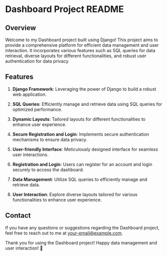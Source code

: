 # Dashboard Project README

## Overview

Welcome to my Dashboard project built using Django! This project aims to provide a comprehensive platform for efficient data management and user interaction. It incorporates various features such as SQL queries for data retrieval, diverse layouts for different functionalities, and robust user authentication for data privacy.

## Features

1. **Django Framework**: Leveraging the power of Django to build a robust web application.
2. **SQL Queries**: Efficiently manage and retrieve data using SQL queries for optimized performance.
3. **Dynamic Layouts**: Tailored layouts for different functionalities to enhance user experience.
4. **Secure Registration and Login**: Implements secure authentication mechanisms to ensure data privacy.
5. **User-friendly Interface**: Meticulously designed interface for seamless user interactions.

1. **Registration and Login**: Users can register for an account and login securely to access the dashboard.
2. **Data Management**: Utilize SQL queries to efficiently manage and retrieve data.
3. **User Interaction**: Explore diverse layouts tailored for various functionalities to enhance user experience.


## Contact

If you have any questions or suggestions regarding the Dashboard project, feel free to reach out to me at [your-email@example.com](mailto:parmarjigs1188@gmail.com).

Thank you for using the Dashboard project! Happy data management and user interaction! 🚀
